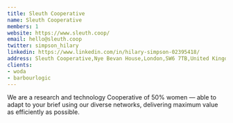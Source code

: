 ```yaml
---
title: Sleuth Cooperative
name: Sleuth Cooperative
members: 1
website: https://www.sleuth.coop/
email: hello@sleuth.coop
twitter: simpson_hilary
linkedin: https://www.linkedin.com/in/hilary-simpson-02395418/
address: Sleuth Cooperative,Nye Bevan House,London,SW6 7TB,United Kingdom
clients: 
- woda
- barbourlogic
---
```


We are a research and technology Cooperative of 50% women &mdash; able to adapt to your brief using our diverse networks, delivering maximum value as efficiently as possible.
